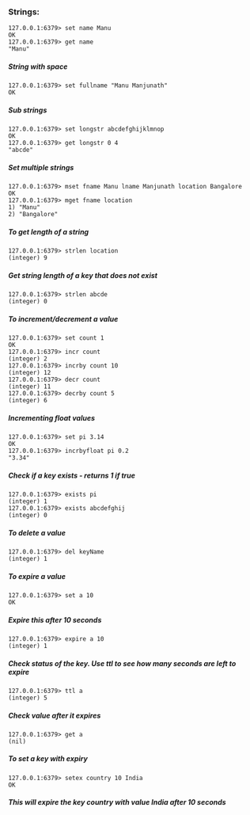 ### Strings:
```
127.0.0.1:6379> set name Manu
OK
127.0.0.1:6379> get name
"Manu"
```
##### String with space
```
127.0.0.1:6379> set fullname "Manu Manjunath"
OK
```
##### Sub strings
```
127.0.0.1:6379> set longstr abcdefghijklmnop
OK
127.0.0.1:6379> get longstr 0 4
"abcde"
```
##### Set multiple strings
```
127.0.0.1:6379> mset fname Manu lname Manjunath location Bangalore
OK
127.0.0.1:6379> mget fname location
1) "Manu"
2) "Bangalore"
```
##### To get length of a string
```
127.0.0.1:6379> strlen location
(integer) 9
```
##### Get string length of a key that does not exist
```
127.0.0.1:6379> strlen abcde
(integer) 0
```
##### To increment/decrement a value
```
127.0.0.1:6379> set count 1
OK
127.0.0.1:6379> incr count
(integer) 2
127.0.0.1:6379> incrby count 10
(integer) 12
127.0.0.1:6379> decr count
(integer) 11
127.0.0.1:6379> decrby count 5
(integer) 6
```
##### Incrementing float values
```
127.0.0.1:6379> set pi 3.14
OK
127.0.0.1:6379> incrbyfloat pi 0.2
"3.34"
```
##### Check if a key exists - returns 1 if true
```
127.0.0.1:6379> exists pi
(integer) 1
127.0.0.1:6379> exists abcdefghij
(integer) 0
```
##### To delete a value
```
127.0.0.1:6379> del keyName
(integer) 1
```
##### To expire a value
```
127.0.0.1:6379> set a 10
OK
```
##### Expire this after 10 seconds
```
127.0.0.1:6379> expire a 10
(integer) 1
```
##### Check status of the key. Use ttl to see how many seconds are left to expire
```
127.0.0.1:6379> ttl a
(integer) 5
```
##### Check value after it expires
```
127.0.0.1:6379> get a
(nil)
```
##### To set a key with expiry
```
127.0.0.1:6379> setex country 10 India
OK
```
##### This will expire the key country with value India after 10 seconds
